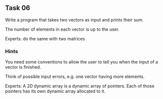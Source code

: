 ## Task 06

Write a program that takes two vectors as input and prints their sum.

The number of elements in each vector is up to the user.

Experts: do the same with two matrices

### Hints

You need some conventions to allow the user to tell you when the input of a vector is finished.

Think of possible input errors, e.g. one vector having more elements.

Experts: A 2D dynamic array is a dynamic array of pointers. Each of those pointers has its own dynamic array allocated to it.
